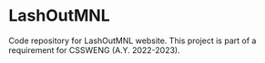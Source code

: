 # LashOutMNL
 Code repository for LashOutMNL website. This project is part of a requirement for CSSWENG (A.Y. 2022-2023).
